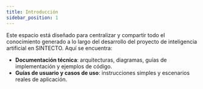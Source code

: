 ```yaml
---
title: Introducción
sidebar_position: 1
---
```


Este espacio está diseñado para centralizar y compartir todo el conocimiento generado a lo largo del desarrollo del proyecto de inteligencia artificial en SINTECTO. Aquí se encuentra:

- **Documentación técnica**: arquitecturas, diagramas, guías de implementación y ejemplos de código.  
- **Guías de usuario y casos de uso**: instrucciones simples y escenarios reales de aplicación. 